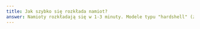 ```yaml
---
title: Jak szybko się rozkłada namiot?
answer: Namioty rozkładają się w 1-3 minuty. Modele typu "hardshell" (z twardą skorupą) rozkładają się jeszcze szybciej - często wystarczy odpiąć zatrzaski i podnieść górną część.
---
```

